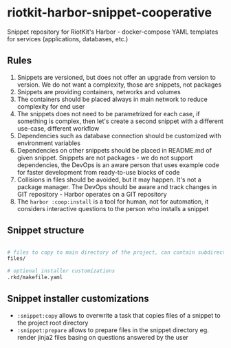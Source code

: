 # riotkit-harbor-snippet-cooperative
Snippet repository for RiotKit's Harbor - docker-compose YAML templates for services (applications, databases, etc.)

## Rules

1. Snippets are versioned, but does not offer an upgrade from version to version. We do not want a complexity, those are snippets, not packages
2. Snippets are providing containers, networks and volumes
3. The containers should be placed always in main network to reduce complexity for end user
4. The snippets does not need to be parametrized for each case, if something is complex, then let's create a second snippet with a different use-case, different workflow
5. Dependencies such as database connection should be customized with environment variables
6. Dependencies on other snippets should be placed in README.md of given snippet. Snippets are not packages - we do not support dependencies, the DevOps is an aware person that uses example code for faster development from ready-to-use blocks of code
7. Collisions in files should be avoided, but it may happen. It's not a package manager. The DevOps should be aware and track changes in GIT repository - Harbor operates on a GIT repository
8. The `harbor :coop:install` is a tool for human, not for automation, it considers interactive questions to the person who installs a snippet

## Snippet structure

```bash

# files to copy to main directory of the project, can contain subdirectories and files for a recursive copy
files/

# optional installer customizations
.rkd/makefile.yaml
```

## Snippet installer customizations

- `:snippet:copy` allows to overwrite a task that copies files of a snippet to the project root directory
- `:snippet:prepare` allows to prepare files in the snippet directory eg. render jinja2 files basing on questions answered by the user

